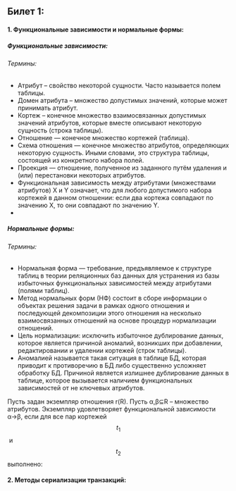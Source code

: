## Билет 1:
#### 1.  Функциональные зависимости и нормальные формы:
##### Функциональные зависимости:
###### Термины:
- Атрибут – свойство некоторой сущности. Часто называется полем таблицы.
- Домен атрибута – множество допустимых значений, которые может принимать атрибут.
- Кортеж – конечное множество взаимосвязанных допустимых значений атрибутов, которые вместе описывают некоторую сущность (строка таблицы).
- Отношение — конечное множество кортежей (таблица).
- Схема отношения — конечное множество атрибутов, определяющих некоторую сущность. Иными словами, это структура таблицы, состоящей из конкретного набора полей.
- Проекция — отношение, полученное из заданного путём удаления и (или) перестановки некоторых атрибутов.
- Функциональная зависимость между атрибутами (множествами атрибутов) X и Y означает, что для любого допустимого набора кортежей в данном отношении: если два кортежа совпадают по значению X, то они совпадают по значению Y. 
- 

##### Нормальные формы:
###### Термины:
- Нормальная форма — требование, предъявляемое к структуре таблиц в теории реляционных баз данных для устранения из базы избыточных функциональных зависимостей между атрибутами (полями таблиц).
- Метод нормальных форм (НФ) состоит в сборе информации о объектах решения задачи в рамках одного отношения и последующей декомпозиции этого отношения на несколько взаимосвязанных отношений на основе процедур нормализации отношений.
- Цель нормализации: исключить избыточное дублирование данных, которое является причиной аномалий, возникших при добавлении, редактировании и удалении кортежей (строк таблицы).
- Аномалией называется такая ситуация в таблице БД, которая приводит к противоречию в БД либо существенно усложняет обработку БД. Причиной является излишнее дублирование данных в таблице, которое вызывается наличием функциональных зависимостей от не ключевых атрибутов.

Пусть задан экземпляр отношения r(R). Пусть α,β⊆R – множество атрибутов. Экземпляр удовлетворяет функциональной зависимости α→β, если для все пар кортежей $$t_1$$ и $$t_2$$ выполнено:



#### 2.  Методы сериализации транзакций:


